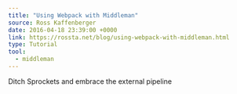 ```yaml
---
title: "Using Webpack with Middleman"
source: Ross Kaffenberger
date: 2016-04-18 23:39:00 +0000
link: https://rossta.net/blog/using-webpack-with-middleman.html
type: Tutorial
tool:
  - middleman
---
```

Ditch Sprockets and embrace the external pipeline





